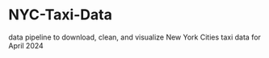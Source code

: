 # NYC-Taxi-Data
data pipeline to download, clean, and visualize New York Cities taxi data for April 2024
